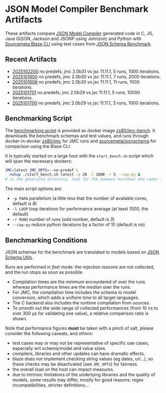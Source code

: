 # JSON Model Compiler Benchmark Artifacts

These artifacts compare
[JSON Model Compiler](https://github.com/clairey-zx81/json-model) generated code in
C, JS, Java (GSON, Jackson and JSONP using Johnzon) and Python with
[Sourcemeta Blaze CLI](https://github.com/sourcemeta/jsonschema) using test cases from
[JSON Schema Benchmark](https://github.com/sourcemeta-research/jsonschema-benchmark).

## Recent Artifacts

- [2025102200](benchmarks/2025102200.md) no predefs, jmc 2.0b31 vs jsc 11.11.1, 5 runs, 1000 iterations.
- [2025101900](benchmarks/2025101900.md) no predefs, jmc 2.0b30 vs jsc 11.11.1, 7 runs, 2000 iterations.
- [2025101808](benchmarks/2025101808.md) no predefs, jmc 2.0b30 vs jsc 11.11.1, 11 runs, 1000 iterations.
- [2025101701](benchmarks/2025101701.md) no predefs, jmc 2.0b29 vs jsc 11.11.1, 5 runs, 10000 iterations.
- [2025101700](benchmarks/2025101700.md) no predefs, jmc 2.0b29 vs jsc 11.11.1, 3 runs, 1000 iterations.

## Benchmarking Script

The [benchmarking script](https://github.com/clairey-zx81/json-model/blob/main/tests/perf/benchmark.sh)
is provided as docker image [zx80/jmc-bench](https://hub.docker.com/repository/docker/zx80/jmc-bench).
It downloads the benchmark schemas and test values, and runs through docker-in-docker
[zx80/jmc](https://hub.docker.com/repository/docker/zx80/jmc) for JMC runs and
[sourcemeta/jsonschema](https://github.com/sourcemeta/jsonschema/pkgs/container/jsonschema)
for comparison using the Blaze CLI.

It is typically started on a large host with the `start_bench.sh` script which
will span the necessary dockers:

```sh
JMC=latest JMC_OPTS=--no-predef \
  nohup ./start_bench.sh latest -p 20 -l 1000 -r 5 --cap-py &
# in the generated directory, look for the summary markdown and radar json files.
```

The main script options are:

- `-p PARA` parallelism (a little less that the number of available cores, default is _8_)
- `-l LOOP` loop iterations for performance average (at least _1000_, the default)
- `-r RUNS` number of runs (odd number, default is _3_)
- `--cap-py` reduce python iterations by a factor of 10 (default is _no_)

## Benchmarking Conditions

JSON schemas for the benchmark are translated to models based on
[JSON Schema Utils](https://github.com/zx80/json-schema-utils).

Runs are performed in _fast_ mode: the rejection reasons are not collected, and
the run stops as soon as possible.

- Compilation times are the _minimum_ encountered of over the runs.
  whereas performance times are the _median_ over the runs.
- For JMC, the compilation time includes the schema to model conversion,
  which adds a uniform time to all target languages.
- The C backend also includes the runtime compilation from sources.
- To smooth out the wide range of collected performances (from 10 ns to
  over 300 µs for validating one value), a relative comparison ratio is shown.

Note that performance figures **must** be taken with a pinch of salt, please consider
the following caveats, and others:

- test cases may or may not be representative of specific use cases,
  especially wrt schema/model and value sizes.
- compilers, libraries and other updates can have dramatic effects.
- blaze does _not_ implement checking string values (eg dates, url…),
  so these checks may be disactivated (see `JMC_OPTS`) for fairness.
- the overall load on the host can impact measures.
- due to intrinsic limitations of the underlying libraries and the quality of models,
  some results may differ, mostly for good reasons: regex incompatibilities, stricter
  definitions…
